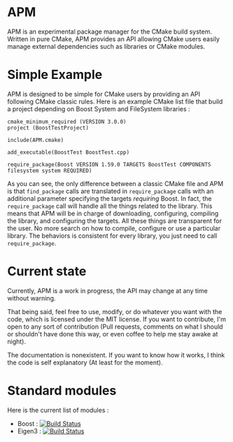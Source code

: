 # APM

APM is an experimental package manager for the CMake build system. Written in pure CMake, APM provides an API allowing CMake users easily manage external dependencies such as libraries or CMake modules.

# Simple Example

APM is designed to be simple for CMake users by providing an API following CMake classic rules. Here is an example CMake list file that build a project depending on Boost System and FileSystem libraries :


    cmake_minimum_required (VERSION 3.0.0)
    project (BoostTestProject)

    include(APM.cmake)

    add_executable(BoostTest BoostTest.cpp)

    require_package(Boost VERSION 1.59.0 TARGETS BoostTest COMPONENTS filesystem system REQUIRED)

As you can see, the only difference between a classic CMake file and APM is that `find_package` calls are translated in `require_package` calls with an additional parameter specifying the targets _requiring_ Boost.
In fact, the `require_package` call will handle all the things related to the library. This means that APM will be in charge of downloading, configuring, compiling the library, and configuring the targets.
All these things are transparent for the user. No more search on how to compile, configure or use a particular library. The behaviors is consistent for every library, you just need to call `require_package`.

# Current state

Currently, APM is a work in progress, the API may change at any time without warning.

That being said, feel free to use, modify, or do whatever you want with the code, which is licensed under the MIT license. If you want to contribute, I'm open to any sort of contribution (Pull requests, comments on what I should or shouldn't have done this way, or even coffee to help me stay awake at night).

The documentation is nonexistent. If you want to know how it works, I think the code is self explanatory (At least for the moment).

# Standard modules

Here is the current list of modules :

- Boost :  [![Build Status](https://travis-ci.org/FlorianChevassu/APM_Boost.svg?branch=master)](https://travis-ci.org/FlorianChevassu/APM_Boost)
- Eigen3 :  [![Build Status](https://travis-ci.org/FlorianChevassu/APM_Eigen3.svg?branch=master)](https://travis-ci.org/FlorianChevassu/APM_Eigen3)
